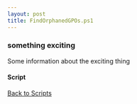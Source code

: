 ```yaml
---
layout: post
title: FindOrphanedGPOs.ps1
---
```


### something exciting

Some information about the exciting thing

#### Script

<script async src="https://gist-it.appspot.com/github.com/BanterBoy/scripts-blog/blob/master/PowerShell/scripts/activeDirectory/FindOrphanedGPOs.ps1" crossorigin="anonymous"></script>

<a href="/menu/_pages/scripts.html">Back to Scripts</a>
